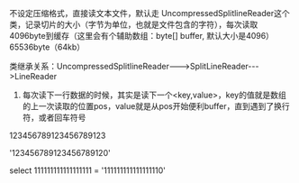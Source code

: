 不设定压缩格式，直接读文本文件，默认走 UncompressedSplitlineReader这个类，记录切片的大小（字节为单位，也就是文件包含的字符），每次读取4096byte到缓存（这里会有个辅助数组：byte[] buffer, 默认大小是4096）65536byte（64kb）

类继承关系：UncompressedSplitlineReader--->SplitLineReader--->LineReader

1. 每次读下一行数据的时候，其实是读下一个<key,value>，key的值就是数组的上一次读取的位置pos，value就是从pos开始便利buffer，直到遇到了换行符，或者回车符号

123456789123456789123

'123456789123456789120'

select 111111111111111111 = '111111111111111110'

